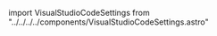 import VisualStudioCodeSettings from "../../../../components/VisualStudioCodeSettings.astro"


<VisualStudioCodeSettings />